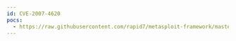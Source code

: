 ```yaml
---
id: CVE-2007-4620
pocs:
  - https://raw.githubusercontent.com/rapid7/metasploit-framework/master/modules/exploits/windows/brightstor/etrust_itm_alert.rb
---
```


